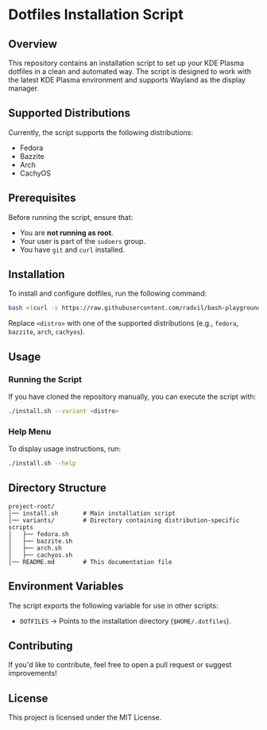 # Dotfiles Installation Script

## Overview
This repository contains an installation script to set up your KDE Plasma dotfiles in a clean and automated way. The script is designed to work with the latest KDE Plasma environment and supports Wayland as the display manager.

## Supported Distributions
Currently, the script supports the following distributions:
- Fedora
- Bazzite
- Arch
- CachyOS

## Prerequisites
Before running the script, ensure that:
- You are **not running as root**.
- Your user is part of the `sudoers` group.
- You have `git` and `curl` installed.

## Installation
To install and configure dotfiles, run the following command:

```bash
bash <(curl -s https://raw.githubusercontent.com/radvil/bash-playground/install.sh) --variant <distro>
```

Replace `<distro>` with one of the supported distributions (e.g., `fedora`, `bazzite`, `arch`, `cachyos`).

## Usage
### Running the Script
If you have cloned the repository manually, you can execute the script with:

```bash
./install.sh --variant <distro>
```

### Help Menu
To display usage instructions, run:

```bash
./install.sh --help
```

## Directory Structure
```
project-root/
│── install.sh       # Main installation script
│── variants/        # Directory containing distribution-specific scripts
│   ├── fedora.sh
│   ├── bazzite.sh
│   ├── arch.sh
│   ├── cachyos.sh
│── README.md        # This documentation file
```

## Environment Variables
The script exports the following variable for use in other scripts:

- `DOTFILES` → Points to the installation directory (`$HOME/.dotfiles`).

## Contributing
If you'd like to contribute, feel free to open a pull request or suggest improvements!

## License
This project is licensed under the MIT License.


